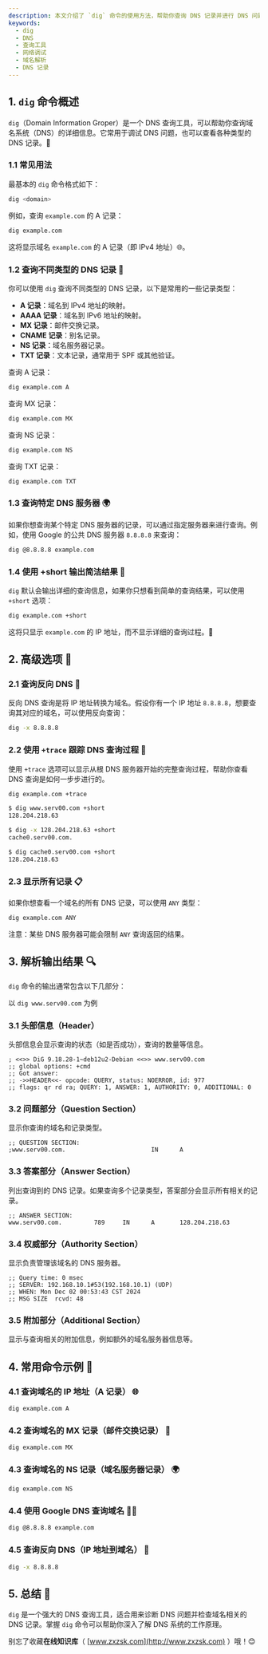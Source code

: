 ```yaml
---
description: 本文介绍了 `dig` 命令的使用方法，帮助你查询 DNS 记录并进行 DNS 问题诊断。  
keywords:  
  - dig  
  - DNS  
  - 查询工具  
  - 网络调试  
  - 域名解析  
  - DNS 记录  
---
```


## 1. `dig` 命令概述 

`dig`（Domain Information Groper）是一个 DNS 查询工具，可以帮助你查询域名系统（DNS）的详细信息。它常用于调试 DNS 问题，也可以查看各种类型的 DNS 记录。🎯

### 1.1 常见用法
最基本的 `dig` 命令格式如下：

```bash
dig <domain>
```

例如，查询 `example.com` 的 A 记录：

```bash
dig example.com
```

这将显示域名 `example.com` 的 A 记录（即 IPv4 地址）🌐。

### 1.2 查询不同类型的 DNS 记录 📜
你可以使用 `dig` 查询不同类型的 DNS 记录，以下是常用的一些记录类型：

- **A 记录**：域名到 IPv4 地址的映射。
- **AAAA 记录**：域名到 IPv6 地址的映射。
- **MX 记录**：邮件交换记录。
- **CNAME 记录**：别名记录。
- **NS 记录**：域名服务器记录。
- **TXT 记录**：文本记录，通常用于 SPF 或其他验证。

查询 A 记录：

```bash
dig example.com A
```

查询 MX 记录：

```bash
dig example.com MX
```

查询 NS 记录：

```bash
dig example.com NS
```

查询 TXT 记录：

```bash
dig example.com TXT
```

### 1.3 查询特定 DNS 服务器 🌍
如果你想查询某个特定 DNS 服务器的记录，可以通过指定服务器来进行查询。例如，使用 Google 的公共 DNS 服务器 `8.8.8.8` 来查询：

```bash
dig @8.8.8.8 example.com
```

### 1.4 使用 +short 输出简洁结果 📄
`dig` 默认会输出详细的查询信息，如果你只想看到简单的查询结果，可以使用 `+short` 选项：

```bash
dig example.com +short
```

这将只显示 `example.com` 的 IP 地址，而不显示详细的查询过程。🌟

## 2. 高级选项 🚀

### 2.1 查询反向 DNS 🔄
反向 DNS 查询是将 IP 地址转换为域名。假设你有一个 IP 地址 `8.8.8.8`，想要查询其对应的域名，可以使用反向查询：

```bash
dig -x 8.8.8.8
```

### 2.2 使用 `+trace` 跟踪 DNS 查询过程 🧭
使用 `+trace` 选项可以显示从根 DNS 服务器开始的完整查询过程，帮助你查看 DNS 查询是如何一步步进行的。

```bash
dig example.com +trace
```


```bash title='示例'
$ dig www.serv00.com +short
128.204.218.63

$ dig -x 128.204.218.63 +short
cache0.serv00.com.

$ dig cache0.serv00.com +short
128.204.218.63
```

### 2.3 显示所有记录 📋
如果你想查看一个域名的所有 DNS 记录，可以使用 `ANY` 类型：

```bash
dig example.com ANY
```

注意：某些 DNS 服务器可能会限制 `ANY` 查询返回的结果。

## 3. 解析输出结果 🔍

`dig` 命令的输出通常包含以下几部分：

以 `dig www.serv00.com` 为例

### 3.1 头部信息（Header）
头部信息会显示查询的状态（如是否成功），查询的数量等信息。
```text
; <<>> DiG 9.18.28-1~deb12u2-Debian <<>> www.serv00.com
;; global options: +cmd
;; Got answer:
;; ->>HEADER<<- opcode: QUERY, status: NOERROR, id: 977
;; flags: qr rd ra; QUERY: 1, ANSWER: 1, AUTHORITY: 0, ADDITIONAL: 0
```

### 3.2 问题部分（Question Section）
显示你查询的域名和记录类型。

```text
;; QUESTION SECTION:
;www.serv00.com.                        IN      A
```

### 3.3 答案部分（Answer Section）
列出查询到的 DNS 记录。如果查询多个记录类型，答案部分会显示所有相关的记录。
```text
;; ANSWER SECTION:
www.serv00.com.         789     IN      A       128.204.218.63
```

### 3.4 权威部分（Authority Section）
显示负责管理该域名的 DNS 服务器。
```text
;; Query time: 0 msec
;; SERVER: 192.168.10.1#53(192.168.10.1) (UDP)
;; WHEN: Mon Dec 02 00:53:43 CST 2024
;; MSG SIZE  rcvd: 48
```

### 3.5 附加部分（Additional Section）
显示与查询相关的附加信息，例如额外的域名服务器信息等。

## 4. 常用命令示例 🔧

### 4.1 查询域名的 IP 地址（A 记录） 🌐
```bash
dig example.com A
```

### 4.2 查询域名的 MX 记录（邮件交换记录） 📧
```bash
dig example.com MX
```

### 4.3 查询域名的 NS 记录（域名服务器记录） 🌍
```bash
dig example.com NS
```

### 4.4 使用 Google DNS 查询域名 🧑‍💻
```bash
dig @8.8.8.8 example.com
```

### 4.5 查询反向 DNS（IP 地址到域名） 🔄
```bash
dig -x 8.8.8.8
```

## 5. 总结 🎉

`dig` 是一个强大的 DNS 查询工具，适合用来诊断 DNS 问题并检查域名相关的 DNS 记录。掌握 `dig` 命令可以帮助你深入了解 DNS 系统的工作原理。

别忘了收藏**在线知识库**（ [www.zxzsk.com](http://www.zxzsk.com) ）哦！😊